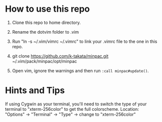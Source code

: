 # How to use this repo

1. Clone this repo to home directory.

2. Rename the dotvim folder to .vim

3. Run "ln -s ~/.vim/vimrc ~/.vimrc" to link your .vimrc file to the one in
	 this repo.

4. git clone https://github.com/k-takata/minpac.git ~/.vim/pack/minpac/opt/minpac

5. Open vim, ignore the warnings and then run `:call minpac#update()`.

# Hints and Tips

If using Cygwin as your terminal, you'll need to switch the type of your
terminal to "xterm-256color" to get the full colorscheme.
Location: "Options" -> "Terminal" -> "Type" -> change to "xterm-256color"
